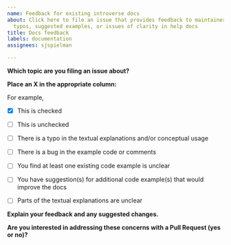 ```yaml
---
name: Feedback for existing introverse docs
about: Click here to file an issue that provides feedback to maintainers about any
  typos, suggested examples, or issues of clarity in help docs
title: Docs feedback
labels: documentation
assignees: sjspielman

---
```


<!-- Please fill out this template's question prompts. DO NOT DELETE THE PROMPTS! You can use the "Preview" button to make sure you have filled out the template properly before submitting the issue. -->

**Which topic are you filing an issue about?**


**Place an X in the appropriate column:**

For example, 
- [x] This is checked
- [ ] This is unchecked 

- [ ] There is a typo in the textual explanations and/or conceptual usage
- [ ] There is a bug in the example code or comments
- [ ] You find at least one existing code example is unclear
- [ ] You have suggestion(s) for additional code example(s) that would improve the docs
- [ ] Parts of the textual explanations are unclear


**Explain your feedback and any suggested changes.**


**Are you interested in addressing these concerns with a Pull Request (yes or no)?**
